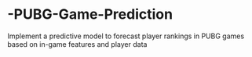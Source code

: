 # -PUBG-Game-Prediction
Implement a predictive model to forecast player rankings in PUBG games based on in-game features and player data
